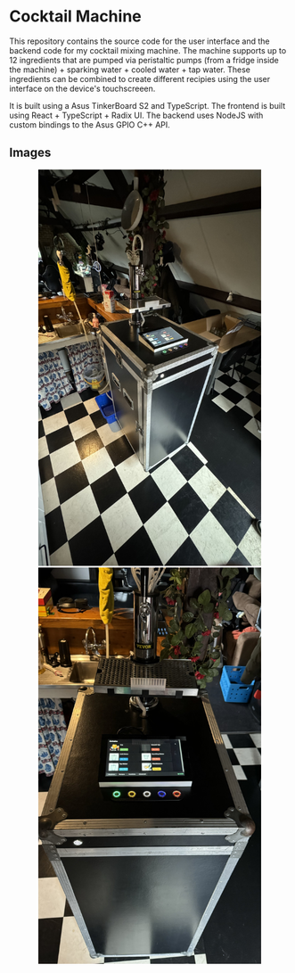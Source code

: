 # Cocktail Machine

This repository contains the source code for the user interface and the backend code for my cocktail mixing machine. The machine supports up to 12 ingredients that are pumped via peristaltic pumps (from a fridge inside the machine) + sparking water + cooled water + tap water. 
These ingredients can be combined to create different recipies using the user interface on the device's touchscreeen.

It is built using a Asus TinkerBoard S2 and TypeScript. The frontend is built using React + TypeScript + Radix UI. The backend uses NodeJS with custom bindings to the Asus GPIO C++ API.

## Images
<p align="middle">
  <img src="https://github.com/CodeStix/cocktail/blob/1679f75214895c3cec461551c3dd227d01dbf951/IMG_2966.jpeg" width="400" />
  <img src="https://github.com/CodeStix/cocktail/blob/1679f75214895c3cec461551c3dd227d01dbf951/IMG_2967.jpeg" width="400" /> 
</p>
